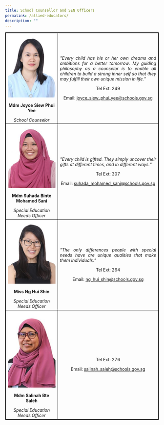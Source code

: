 ```yaml
---
title: School Counsellor and SEN Officers
permalink: /allied-educators/
description: ""
---
```


<table style="border-collapse: collapse; width: 100%; border:1px solid black;">
<tbody>
<tr>
<td style="width: 33.3333%; text-align: center; border:1px solid black;">
<img style="width:100%;" src="/images/ae1.jpg">
<p><strong>Mdm Joyce Siew Phui Yee</strong></p>
<em>School Counselor</em>
</td>
<td style="width: 50%; text-align: justify; border:1px solid black;">
<p><em>"Every child has his or her own dreams and ambitions for a better tomorrow. My guiding philosophy as a counselor is to enable all children to build a strong inner self so that they may fulfill their own unique mission in life."</em></p>
<p style="width: 100%; text-align: center;">Tel Ext: 249</p>
<p style="width: 100%; text-align: center;">Email:&nbsp<a href="mailto:joyce_siew_phui_yee@schools.gov.sg">joyce_siew_phui_yee@schools.gov.sg</a></p>
</td>
</tr>
<tr>
<td style="width: 33.3333%; text-align: center; border:1px solid black;">
<img style="width:100%;" src="/images/ae2.jpg">
<p><strong>Mdm Suhada Binte Mohamed Sani</strong></p>
<em>Special Education Needs Officer</em>
</td>
<td style="width: 50%; text-align: justify; border:1px solid black;">
<p><em>"Every child is gifted. They simply uncover their gifts at different times, and in different ways."</em></p>
<p style="width: 100%; text-align: center;">Tel Ext: 307</p>
<p style="width: 100%; text-align: center;">Email:&nbsp<a href="mailto:suhada_mohamed_sani@schools.gov.sg">suhada_mohamed_sani@schools.gov.sg</a></p>
</td>
</tr>
<tr>
<td style="width: 33.3333%; text-align: center; border:1px solid black;">
<img style="width:100%;" src="/images/ae3.jpg">
<p><strong>Miss Ng Hui Shin</strong></p>
<em>Special Education Needs Officer</em>
</td>
<td style="width: 50%; text-align: justify; border:1px solid black;">
<p><em>"The only differences people with special needs have are unique qualities that make them individuals."</em></p>
<p style="width: 100%; text-align: center;">Tel Ext: 264</p>
<p style="width: 100%; text-align: center;">Email:&nbsp<a href="mailto:ng_hui_shin@schools.gov.sg">ng_hui_shin@schools.gov.sg</a></p>
</td>
</tr>
<tr>
<td style="width: 33.3333%; text-align: center; border:1px solid black;">
<img style="width:100%;" src="/images/ae4.jpg">
<p><strong>Mdm Salinah Bte Saleh</strong></p>
<em>Special Education Needs Officer</em>
</td>
<td style="width: 50%; text-align: justify; border:1px solid black;">
<p><em></em></p>
<p style="width: 100%; text-align: center;">Tel Ext: 276</p>
<p style="width: 100%; text-align: center;">Email:&nbsp<a href="mailto:salinah_saleh@schools.gov.sg">salinah_saleh@schools.gov.sg</a></p>
</td>
</tr>
</tbody>
</table>
